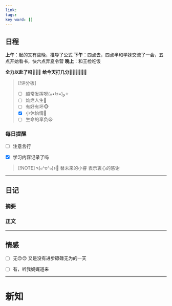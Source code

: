 ```yaml
---
link: 
tags: 
key word: []
---
```


## 日程
**上午**：起的又有些晚，推导了公式
**下午**：四点去，四点半和学妹交流了一会，五点开始看书，快六点弄夏令营
**晚上**：和王检吃饭

**全力以赴了吗🐒🐒🐒**
**给今天打几分🐻‍❄️🐻‍❄️🐻‍❄️**

> [!评分板]
> - [ ] 超常发挥呀(๑•̀ㅂ•́)و✧
> - [ ] 灿烂人生🌊
> - [ ] 有好有坏🐵
> - [x] 小休怡情🤠
> - [ ] 生命的辜负😩

### 每日提醒
- [ ] 注意言行

- [x] 学习内容记录了吗


> [!NOTE] ٩(๑^o^๑)۶🎉
>替未来的小睿
>表示衷心的感谢

---
## 日记
### 摘要




### 正文




---


## 情感
- [ ] 无😔😔
 又是没有进步碌碌无为的一天
- [ ] 有，听我娓娓道来


---

# 新知



